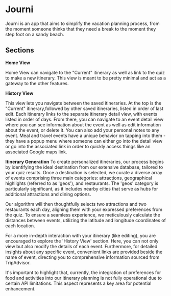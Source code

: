 
# Journi

Journi is an app that aims to simplify the vacation planning process, from the moment someone thinks that they need a break to the moment they step foot on a sandy beach. 

## Sections
**Home View**


Home View can navigate to the "Current" itinerary as well as link to the quiz to make a new itinerary. This view is meant to be pretty minimal and act as a gateway to the other features.

**History View**


This view lets you navigate between the saved itineraries. At the top is the "Current" itinerary,followed by other saved itineraries, listed in order of last edit. Each itinerary links to the separate itinerary detail view, with events listed in order of days. From there, you can navigate to an event detail view where you can see information about the event as well as edit information about the event, or delete it. You can also add your personal notes to any event. Meal and travel events have a unique behavior on tapping into them - they have a popup menu where someone can either go into the detail view or go into the associated link in order to quickly access things like an associated Google maps link. 


**Itinerary Generation**
To create personalized itineraries, our process begins by identifying the ideal destination from our extensive database, tailored to your quiz results. Once a destination is selected, we curate a diverse array of events comprising three main categories: attractions, geographical highlights (referred to as 'geos'), and restaurants. The 'geos' category is particularly significant, as it includes nearby cities that serve as hubs for additional attractions and dining options.

Our algorithm will then thoughtfully selects two attractions and two restaurants each day, aligning them with your expressed preferences from the quiz. To ensure a seamless experience, we meticulously calculate the distances between events, utilizing the latitude and longitude coordinates of each location.

For a more in-depth interaction with your itinerary (like editing), you are encouraged to explore the 'History View' section. Here, you can not only view but also modify the details of each event. Furthermore, for detailed insights about any specific event, convenient links are provided beside the name of event, directing you to comprehensive information sourced from TripAdvisor.  

It's important to highlight that, currently, the integration of preferences for food and activities into our itinerary planning is not fully operational due to certain API limitations. This aspect represents a key area for potential enhancement. 